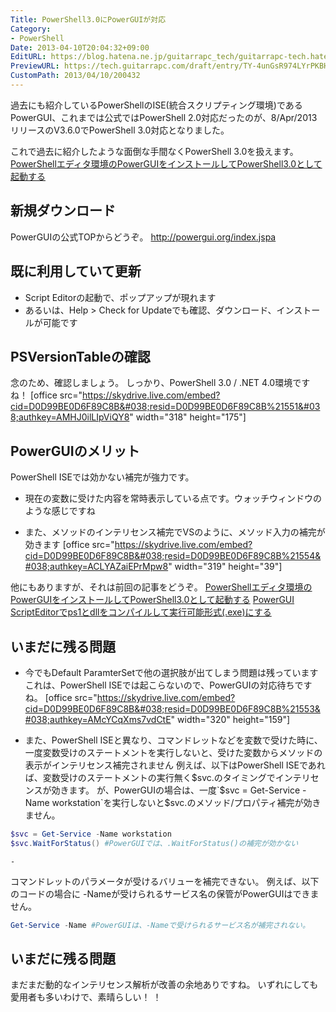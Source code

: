 ```yaml
---
Title: PowerShell3.0にPowerGUIが対応
Category:
- PowerShell
Date: 2013-04-10T20:04:32+09:00
EditURL: https://blog.hatena.ne.jp/guitarrapc_tech/guitarrapc-tech.hatenablog.com/atom/entry/6802418398340691001
PreviewURL: https://tech.guitarrapc.com/draft/entry/TY-4unGsR974LYrPKBHpp39YVFk
CustomPath: 2013/04/10/200432
---
```


<!--
Date: 2013-04-10T20:04:32+09:00
URL: https://tech.guitarrapc.com/entry/2013/04/10/200432
-->

過去にも紹介しているPowerShellのISE(統合スクリプティング環境)であるPowerGUI、これまでは公式ではPowerShell 2.0対応だったのが、8/Apr/2013リリースのV3.6.0でPowerShell 3.0対応となりました。

これで過去に紹介したような面倒な手間なくPowerShell 3.0を扱えます。
[PowerShellエディタ環境のPowerGUIをインストールしてPowerShell3.0として起動する](http://guitarrapc.wordpress.com/2013/02/05/powershell%e3%82%a8%e3%83%87%e3%82%a3%e3%82%bf%e7%92%b0%e5%a2%83%e3%81%aepowergui%e3%82%92%e3%82%a4%e3%83%b3%e3%82%b9%e3%83%88%e3%83%bc%e3%83%ab%e3%81%97%e3%81%a6powershell3-0%e3%81%a8%e3%81%97/)



## 新規ダウンロード
PowerGUIの公式TOPからどうぞ。
http://powergui.org/index.jspa

## 既に利用していて更新

- Script Editorの起動で、ポップアップが現れます
- あるいは、Help > Check for Updateでも確認、ダウンロード、インストールが可能です


## PSVersionTableの確認
念のため、確認しましょう。
しっかり、PowerShell 3.0 / .NET 4.0環境ですね！
[office src="https://skydrive.live.com/embed?cid=D0D99BE0D6F89C8B&#038;resid=D0D99BE0D6F89C8B%21551&#038;authkey=AMHJ0ilLIpViQY8" width="318" height="175"]

## PowerGUIのメリット
PowerShell ISEでは効かない補完が強力です。


- 現在の変数に受けた内容を常時表示している点です。ウォッチウィンドウのような感じですね

- また、メソッドのインテリセンス補完でVSのように、メソッド入力の補完が効きます
[office src="https://skydrive.live.com/embed?cid=D0D99BE0D6F89C8B&#038;resid=D0D99BE0D6F89C8B%21554&#038;authkey=ACLYAZaiEPrMpw8" width="319" height="39"]



他にもありますが、それは前回の記事をどうぞ。
[PowerShellエディタ環境のPowerGUIをインストールしてPowerShell3.0として起動する](http://guitarrapc.wordpress.com/2013/02/05/powershell%e3%82%a8%e3%83%87%e3%82%a3%e3%82%bf%e7%92%b0%e5%a2%83%e3%81%aepowergui%e3%82%92%e3%82%a4%e3%83%b3%e3%82%b9%e3%83%88%e3%83%bc%e3%83%ab%e3%81%97%e3%81%a6powershell3-0%e3%81%a8%e3%81%97/)
[PowerGUI ScriptEditorでps1とdllをコンパイルして実行可能形式(.exe)にする](http://guitarrapc.wordpress.com/2013/02/05/powergui-scripteditor%e3%81%a7ps1%e3%81%a8dll%e3%82%92%e3%82%b3%e3%83%b3%e3%83%91%e3%82%a4%e3%83%ab%e3%81%99%e3%82%8b/)

## いまだに残る問題

- 今でもDefault ParamterSetで他の選択肢が出てしまう問題は残っています
これは、PowerShell ISEでは起こらないので、PowerGUIの対応待ちですね。
[office src="https://skydrive.live.com/embed?cid=D0D99BE0D6F89C8B&#038;resid=D0D99BE0D6F89C8B%21553&#038;authkey=AMcYCqXms7vdCtE" width="320" height="159"]

- また、PowerShell ISEと異なり、コマンドレットなどを変数で受けた時に、一度変数受けのステートメントを実行しないと、受けた変数からメソッドの表示がインテリセンス補完されません
例えば、以下はPowerShell ISEであれば、変数受けのステートメントの実行無く$svc.のタイミングでインテリセンスが効きます。
が、PowerGUIの場合は、一度`$svc = Get-Service -Name workstation`を実行しないと$svc.のメソッド/プロパティ補完が効きません。

```ps1
$svc = Get-Service -Name workstation
$svc.WaitForStatus() #PowerGUIでは、.WaitForStatus()の補完が効かない
```


	-
コマンドレットのパラメータが受けるバリューを補完できない。
例えば、以下のコードの場合に -Nameが受けられるサービス名の保管がPowerGUIはできません。

```ps1
Get-Service -Name #PowerGUIは、-Nameで受けられるサービス名が補完されない。
```




## いまだに残る問題
まだまだ動的なインテリセンス解析が改善の余地ありですね。
いずれにしても愛用者も多いわけで、素晴らしい！ ！
